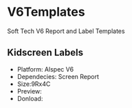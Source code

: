 # V6Templates
Soft Tech V6 Report and Label Templates
## Kidscreen Labels
- Platform: Alspec V6
- Dependecies: Screen Report
- Size:9Rx4C
- Preview:
- Donload:
